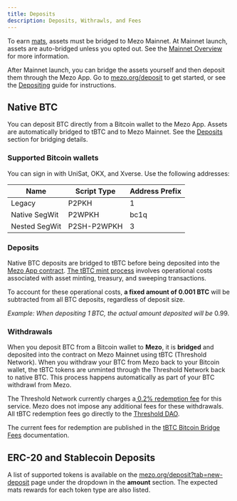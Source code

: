 ```yaml
---
title: Deposits
description: Deposits, Withrawls, and Fees
---
```


To earn [mats](./mats.md), assets must be bridged to Mezo Mainnet. At Mainnet launch, assets are auto-bridged unless you opted out. See the [Mainnet Overview](./index.md) for more information.

After Mainnet launch, you can bridge the assets yourself and then deposit them through the Mezo App. Go to [mezo.org/deposit](https://mezo.org/deposit) to get started, or see the [Depositing](/docs/users/getting-started/depositing) guide for instructions.

## Native BTC

You can deposit BTC directly from a Bitcoin wallet to the Mezo App. Assets are automatically bridged to tBTC and to Mezo Mainnet. See the [Deposits](#deposits) section for bridging details.

### Supported Bitcoin wallets

You can sign in with UniSat, OKX, and Xverse. Use the following addresses:

| Name           | Script Type | Address Prefix |
| -------------- | ----------- | -------------- |
| Legacy         | P2PKH       | 1              |
| Native SegWit  | P2WPKH      | bc1q           |
| Nested SegWit  | P2SH-P2WPKH | 3              |

### Deposits

Native BTC deposits are bridged to tBTC before being deposited into the [Mezo App contract](/docs/users/resources/contracts-and-btc-custody). [The tBTC mint process](/docs/users/concepts/bitcoin-on-mezo/tbtc/guide) involves operational costs associated with asset minting, treasury, and sweeping transactions.

To account for these operational costs, **a fixed amount of 0.001 BTC** will be subtracted from all BTC deposits, regardless of deposit size.

_Example: When depositing 1 BTC, the actual amount deposited will be_ 0.99.

### Withdrawals

When you deposit BTC from a Bitcoin wallet to **Mezo**, it is **bridged** and deposited into the contract on Mezo Mainnet using tBTC (Threshold Network). When you withdraw your BTC from Mezo back to your Bitcoin wallet, the tBTC tokens are unminted through the Threshold Network back to native BTC. This process happens automatically as part of your BTC withdrawl from Mezo.

The Threshold Network currently charges a[ 0.2% redemption fee](https://docs.threshold.network/applications/tbtc-v2/fees) for this service. Mezo does not impose any additional fees for these withdrawals. All tBTC redemption fees go directly to the [Threshold DAO](https://threshold.network/).

The current fees for redemption are published in the [tBTC Bitcoin Bridge Fees](https://docs.threshold.network/applications/tbtc-v2/fees) documentation.

## ERC-20 and Stablecoin Deposits

A list of supported tokens is available on the [mezo.org/deposit?tab=new-deposit](https://mezo.org/deposit?tab=new-deposit) page under the dropdown in the **amount** section. The expected mats rewards for each token type are also listed.
